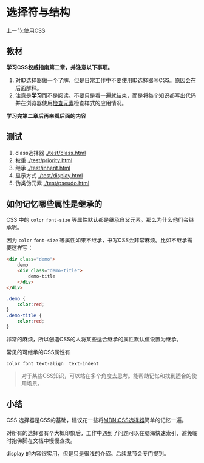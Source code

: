 # 选择符与结构

上一节:[使用CSS](../use-css/README.md)

## 教材

**学习CSS权威指南第二章，并注意以下事项。**

1. 对ID选择器做一个了解，但是日常工作中不要使用ID选择器写CSS。原因会在后面解释。
2. 注意是**学习**而不是阅读。不要只是看一遍就结束，而是将每个知识都写出代码并在浏览器使用[检查元素](http://www.cnblogs.com/zhangchenliang/p/4143225.html)检查样式的应用情况。


**学习完第二章后再来看后面的内容**

## 测试

1. class选择器 [./test/class.html](./test/class.html)
2. 权重 [./test/priority.html](./test/priority.html)
3. 继承 [./test/inherit.html](./test/inherit.html)
4. 显示方式 [./test/display.html](./test/display.html)
5. 伪类伪元素 [./test/pseudo.html](./test/pseudo.html)


## 如何记忆哪些属性是继承的

CSS 中的 `color` `font-size` 等属性默认都是继承自父元素。那么为什么他们会继承呢。

因为 `color` `font-size` 等属性如果不继承，书写CSS会非常麻烦。比如不继承需要这样写：

````html
<div class="demo">
    demo
    <div class="demo-title">
        demo-title
    </div>
</div>
````
````css
.demo {
    color:red;
}
.demo-title {
    color:red;
}
````

非常的麻烦，所以创造CSS的人将某些适合继承的属性默认值设置为继承。

常见的可继承的CSS属性有

```
color font text-align  text-indent
```

> 对于某些CSS知识，可以站在多个角度去思考。能帮助记忆和找到适合的使用场景。

## 小结

CSS 选择器是CSS的基础，建议花一些将[MDN:CSS选择器](https://developer.mozilla.org/zh-CN/docs/Web/CSS/Reference#选择器)简单的记忆一遍。

对所有的选择器有个大概印象后，工作中遇到了问题可以在脑海快速索引，避免临时抱佛脚在文档中慢慢查找。

display 的内容很实用，但是只是很浅的介绍。后续章节会专门提到。
